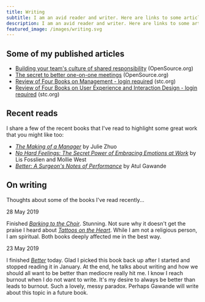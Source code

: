 ```yaml
---
title: Writing
subtitle: I am an avid reader and writer. Here are links to some articles that I have published. 
description: I am an avid reader and writer. Here are links to some articles that I have published. 
featured_image: /images/writing.svg
---
```


## Some of my published articles

* [Building your team's culture of shared responsibility](https://opensource.com/open-organization/18/7/guide-to-delegation) (OpenSource.org)
* [The secret to better one-on-one meetings](https://opensource.com/open-organization/18/5/open-one-on-one-meetings-guide) (OpenSource.org)
* [Review of Four Books on Management - login required](https://www.stc.org/techcomm/2018/05/02/review-of-four-books-on-management/) (stc.org)
* [Review of Four Books on User Experience and Interaction Design - login required](https://www.stc.org/techcomm/2016/05/11/review-of-four-books-on-user-experience-and-interaction-design/) (stc.org)

## Recent reads

I share a few of the recent books that I've read to highlight some great work that you might like too:

* [*The Making of a Manager*](https://www.amazon.com/gp/product/0735219567/ref=as_li_tl?ie=UTF8&tag=arobertson0f-20&camp=1789&creative=9325&linkCode=as2&creativeASIN=0735219567&linkId=c567ae9ffaef642275bb50b30cdc3d5e) by Julie Zhuo
* [*No Hard Feelings: The Secret Power of Embracing Emotions at Work*](https://www.amazon.com/gp/product/0525533834/ref=as_li_tl?ie=UTF8&tag=arobertson0f-20&camp=1789&creative=9325&linkCode=as2&creativeASIN=0525533834&linkId=1fadda51a07385f45dccbf8ed68659cf) by Lis Fosslien and Mollie West
* [*Better: A Surgeon's Notes of Performance*](https://www.amazon.com/gp/product/0312427654/ref=as_li_tl?ie=UTF8&tag=arobertson0f-20&camp=1789&creative=9325&linkCode=as2&creativeASIN=0312427654&linkId=f19fc436256e71deee0c644100ddda08) by Atul Gawande

## On writing

Thoughts about some of the books I've read recently...

28 May 2019

Finished [*Barking to the Choir*](https://www.amazon.com/gp/product/1476726159/ref=as_li_tl?ie=UTF8&tag=arobertson0f-20&camp=1789&creative=9325&linkCode=as2&creativeASIN=1476726159&linkId=23e8d80df188b341ce2592c3317b510d). Stunning. Not sure why it doesn't get the praise I heard about [*Tattoos on the Heart*](https://www.amazon.com/gp/product/1439153159/ref=as_li_tl?ie=UTF8&tag=arobertson0f-20&camp=1789&creative=9325&linkCode=as2&creativeASIN=1439153159&linkId=d015a0d74259dc8f5ba7ed02d0a4e059). While I am not a religious person, I am spiritual. Both books deeply affected me in the best way.

23 May 2019

I finished [*Better*](https://www.amazon.com/gp/product/0312427654/ref=as_li_tl?ie=UTF8&tag=arobertson0f-20&camp=1789&creative=9325&linkCode=as2&creativeASIN=0312427654&linkId=f19fc436256e71deee0c644100ddda08)
 today. Glad I picked this book back up after I started and stopped reading it in January. At the end, he talks about writing and how we should all want to be better than mediocre really hit me. I know I reach burnout when I do not want to write. It's my desire to always be better than leads to burnout. Such a lovely, messy paradox. Perhaps Gawande will write about this topic in a future book.